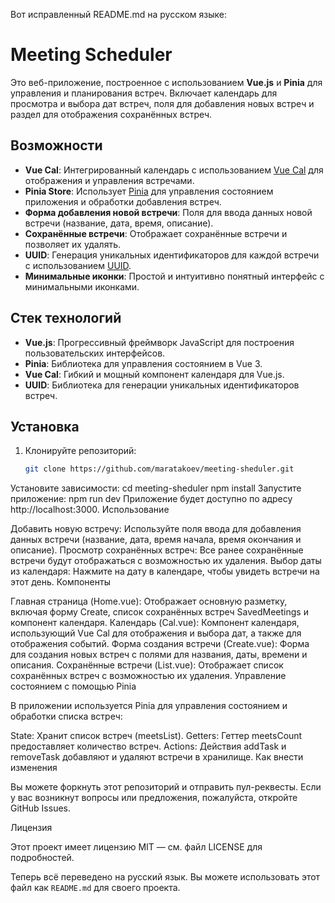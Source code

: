Вот исправленный README.md на русском языке:

# Meeting Scheduler

Это веб-приложение, построенное с использованием **Vue.js** и **Pinia** для управления и планирования встреч. Включает календарь для просмотра и выбора дат встреч, поля для добавления новых встреч и раздел для отображения сохранённых встреч.

## Возможности

- **Vue Cal**: Интегрированный календарь с использованием [Vue Cal](https://github.com/antoniandre/vue-cal) для отображения и управления встречами.
- **Pinia Store**: Использует [Pinia](https://pinia.vuejs.org/) для управления состоянием приложения и обработки добавления встреч.
- **Форма добавления новой встречи**: Поля для ввода данных новой встречи (название, дата, время, описание).
- **Сохранённые встречи**: Отображает сохранённые встречи и позволяет их удалять.
- **UUID**: Генерация уникальных идентификаторов для каждой встречи с использованием [UUID](https://www.npmjs.com/package/uuid).
- **Минимальные иконки**: Простой и интуитивно понятный интерфейс с минимальными иконками.

## Стек технологий

- **Vue.js**: Прогрессивный фреймворк JavaScript для построения пользовательских интерфейсов.
- **Pinia**: Библиотека для управления состоянием в Vue 3.
- **Vue Cal**: Гибкий и мощный компонент календаря для Vue.js.
- **UUID**: Библиотека для генерации уникальных идентификаторов встреч.

## Установка

1. Клонируйте репозиторий:

   ```bash
   git clone https://github.com/maratakoev/meeting-sheduler.git
Установите зависимости:
cd meeting-sheduler
npm install
Запустите приложение:
npm run dev
Приложение будет доступно по адресу http://localhost:3000.
Использование

Добавить новую встречу: Используйте поля ввода для добавления данных встречи (название, дата, время начала, время окончания и описание).
Просмотр сохранённых встреч: Все ранее сохранённые встречи будут отображаться с возможностью их удаления.
Выбор даты из календаря: Нажмите на дату в календаре, чтобы увидеть встречи на этот день.
Компоненты

Главная страница (Home.vue): Отображает основную разметку, включая форму Create, список сохранённых встреч SavedMeetings и компонент календаря.
Календарь (Cal.vue): Компонент календаря, использующий Vue Cal для отображения и выбора дат, а также для отображения событий.
Форма создания встречи (Create.vue): Форма для создания новых встреч с полями для названия, даты, времени и описания.
Сохранённые встречи (List.vue): Отображает список сохранённых встреч с возможностью их удаления.
Управление состоянием с помощью Pinia

В приложении используется Pinia для управления состоянием и обработки списка встреч:

State: Хранит список встреч (meetsList).
Getters: Геттер meetsCount предоставляет количество встреч.
Actions: Действия addTask и removeTask добавляют и удаляют встречи в хранилище.
Как внести изменения

Вы можете форкнуть этот репозиторий и отправить пул-реквесты. Если у вас возникнут вопросы или предложения, пожалуйста, откройте GitHub Issues.

Лицензия

Этот проект имеет лицензию MIT — см. файл LICENSE для подробностей.


Теперь всё переведено на русский язык. Вы можете использовать этот файл как `README.md` для своего проекта.






